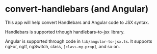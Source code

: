 # convert-handlebars (and Angular)

This app will help convert Handlebars and Angular code to JSX syntax.

Handlebars is supported trhough handlebars-to-jsx library.

Angular is supported through code in `lib/angular-to-jsx.ts`. It supports ngFor, ngIf, ngSwitch, class, `[class.my-prop]`, and so on.